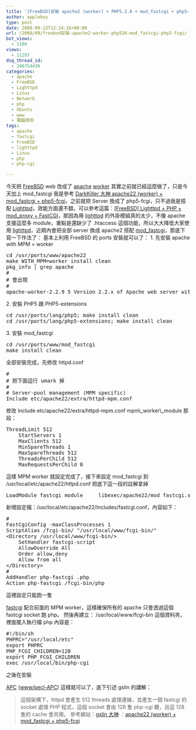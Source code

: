 ```yaml
---
title: '[FreeBSD]安裝 apache2 (worker) + PHP5.2.6 + mod_fastcgi + php5-fcgi'
author: appleboy
type: post
date: 2008-09-13T12:24:26+00:00
url: /2008/09/freebsd安裝-apache2-worker-php526-mod_fastcgi-php5-fcgi/
bot_views:
  - 1100
views:
  - 11297
dsq_thread_id:
  - 246754436
categories:
  - apache
  - FreeBSD
  - Lighttpd
  - Linux
  - Network
  - php
  - Ubuntu
  - www
  - 電腦技術
tags:
  - apache
  - fastcgi
  - FreeBSD
  - lighttpd
  - Linux
  - php
  - php-cgi

---
```

今天把 [FreeBSD][1] web 改成了 [apache][2] [worker][3] 其實之前就已經這麼做了，只是今天加上 mod_fastcgi 我是參考 [DarkKiller 大神 apache22 (worker) + mod_fastcgi + php5-fcgi][4]，之前就把 Server 換成了 php5-fcgi，只不過我是搭配 [Lighttpd][5]，效能方面還不錯，可以參考這篇：[[FreeBSD] Lighttpd + PHP + mod_proxy + FastCGI][6]，那因為用 [lighttpd][5] 的外掛模組真的太少，不像 apache 支援這麼多 module，重點是還缺少了 .htaccess 這個功能，所以大大降低大家使用 [lighttpd][5]，近期內會把全部 server 換成 apache2 搭配 [mod_fastcgi][7]，那底下寫一下作法了： <!--more--> 基本上利用 FreeBSD 的 ports 安裝就可以了： 1. 先安裝 apache with MPM = worker 

<pre class="brush: bash; title: ; notranslate" title="">cd /usr/ports/www/apache22
make WITH_MPM=worker install clean 
pkg_info | grep apache
#
# 會出現
#
apache-worker-2.2.9_5 Version 2.2.x of Apache web server with worker MPM.</pre> 2. 安裝 PHP5 跟 PHP5-extensions 

<pre class="brush: bash; title: ; notranslate" title="">cd /usr/ports/lang/php5; make install clean
cd /usr/ports/lang/php5-extensions; make install clean</pre> 3. 安裝 mod_fastcgi 

<pre class="brush: bash; title: ; notranslate" title="">cd /usr/ports/www/mod_fastcgi
make install clean</pre> 全部安裝完成，先修改 httpd.conf 

<pre class="brush: bash; title: ; notranslate" title="">#
# 把下面這行 umark 掉
#
# Server-pool management (MPM specific)
Include etc/apache22/extra/httpd-mpm.conf</pre> 修改 Include etc/apache22/extra/httpd-mpm.conf mpm\_worker\_module 那段： 

<pre class="brush: bash; title: ; notranslate" title="">ThreadLimit 512
    StartServers 1
    MaxClients 512
    MinSpareThreads 1
    MaxSpareThreads 512
    ThreadsPerChild 512
    MaxRequestsPerChild 0</pre> 這樣 MPM worker 就設定完成了，接下來設定 mod_fastcgi 到 /usr/local/etc/apache22/httpd.conf 把底下這一段的註解拿掉 

<pre class="brush: bash; title: ; notranslate" title="">LoadModule fastcgi_module     libexec/apache22/mod_fastcgi.so</pre> 新增設定檔：/usr/local/etc/apache22/Includes/fastcgi.conf，內容如下： 

<pre class="brush: bash; title: ; notranslate" title="">#
FastCgiConfig -maxClassProcesses 1
ScriptAlias /fcgi-bin/ "/usr/local/www/fcgi-bin/"
&lt;Directory /usr/local/www/fcgi-bin/>
    SetHandler fastcgi-script
    AllowOverride All
    Order allow,deny
    Allow from all
&lt;/Directory>
#
AddHandler php-fastcgi .php
Action php-fastcgi /fcgi-bin/php</pre> 這裡設定只能跑一隻 

[fastcgi][8] 配合前面的 MPM worker，這樣確保所有的 apache 只會透過這個 fastcgi socket 跑 php。 然後再建立： /usr/local/www/fcgi-bin 這個資料夾，裡面擺入執行檔 php 內容是： 

<pre class="brush: bash; title: ; notranslate" title="">#!/bin/sh
PHPRC="/usr/local/etc"
export PHPRC
PHP_FCGI_CHILDREN=128
export PHP_FCGI_CHILDREN
exec /usr/local/bin/php-cgi</pre> 之後在安裝 

[APC][9] ([www/pecl-APC][10]) 這樣就可以了，底下引述 gslin 的講解： 

> 這個架構下，httpd 會產生 512 threads 處理連線，並產生一個 fastcgi 的 socket 處理 PHP 程式，這個 socket 會由 128 隻 php-cgi 聽，且這 128 隻的 cache 會共用。 參考網站：[gslin 大神][11] ：[apache22 (worker) + mod_fastcgi + php5-fcgi][4]

 [1]: http://www.freebsd.org
 [2]: http://www.apache.org/
 [3]: http://httpd.apache.org/docs/2.0/mod/worker.html
 [4]: http://blog.gslin.org/archives/2008/08/17/1624/
 [5]: http://www.lighttpd.net/
 [6]: http://blog.wu-boy.com/2008/07/10/291/
 [7]: http://www.fastcgi.com/
 [8]: http://www.fastcgi.com
 [9]: http://pecl.php.net/package/APC
 [10]: http://www.freshports.org/www/pecl-APC/
 [11]: http://blog.gslin.org/